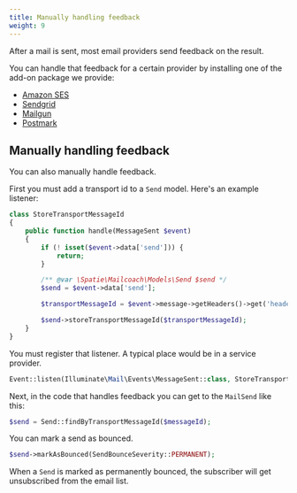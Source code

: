 ```yaml
---
title: Manually handling feedback
weight: 9
---
```


After a mail is sent, most email providers send feedback on the result.

You can handle that feedback for a certain provider by installing one of the add-on package we provide:
- [Amazon SES](https://github.com/spatie/laravel-mailcoach-ses-feedback)
- [Sendgrid](https://github.com/spatie/laravel-mailcoach-sendgrid-feedback)
- [Mailgun](https://github.com/spatie/laravel-mailcoach-mailgun-feedback)
- [Postmark](https://github.com/spatie/laravel-mailcoach-postmark-feedback)

## Manually handling feedback

You can also manually handle feedback.

First you must add a transport id to a `Send` model. Here's an example listener: 

```php
class StoreTransportMessageId
{
    public function handle(MessageSent $event)
    {
        if (! isset($event->data['send'])) {
            return;
        }

        /** @var \Spatie\Mailcoach\Models\Send $send */
        $send = $event->data['send'];

        $transportMessageId = $event->message->getHeaders()->get('header-name-used-by-your-email-provider')->bodyAsString();

        $send->storeTransportMessageId($transportMessageId);
    }
}
```

You must register that listener. A typical place would be in a service provider.

```php
Event::listen(Illuminate\Mail\Events\MessageSent::class, StoreTransportMessageId::class);
```

Next, in the code that handles feedback you can get to the `MailSend` like this:

```php
$send = Send::findByTransportMessageId($messageId);
```

You can mark a send as bounced.

```php
$send->markAsBounced(SendBounceSeverity::PERMANENT);
```

When a `Send` is marked as permanently bounced, the subscriber will get unsubscribed from the email list.
